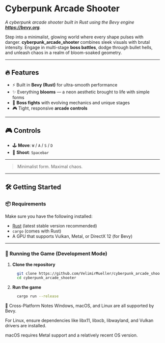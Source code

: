 # **Cyberpunk Arcade Shooter**
_A cyberpunk arcade shooter built in Rust using the Bevy engine **https://bevy.org**._

Step into a minimalist, glowing world where every shape pulses with danger. **cyberpunk_arcade_shooter** combines sleek visuals with brutal intensity. Engage in multi-stage **boss battles**, dodge through bullet hells, and unleash chaos in a realm of bloom-soaked geometry.

---

## 🔥 Features
- ⚡ Built in **Bevy (Rust)** for ultra-smooth performance  
- ✨ Everything **blooms** — a neon aesthetic brought to life with simple forms  
- 🧠 **Boss fights** with evolving mechanics and unique stages  
- 🎮 Tight, responsive **arcade controls**

---

## 🎮 Controls
- 🕹️ **Move**: `W` / `A` / `S` / `D`  
- 🚀 **Shoot**: `Spacebar`

---

> Minimalist form. Maximal chaos.

---

## 🛠️ Getting Started

### 📦 Requirements
Make sure you have the following installed:

- [Rust](https://www.rust-lang.org/tools/install) (latest stable version recommended)
- `cargo` (comes with Rust)
- A GPU that supports Vulkan, Metal, or DirectX 12 (for Bevy)

---

### 🚀 Running the Game (Development Mode)

1. **Clone the repository**  
   ```bash
     git clone https://github.com/VelimirMueller/cyberpunk_arcade_shooter.git
     cd cyberpunk_arcade_shooter
   ```
2. **Run the game**  
   ```bash
     cargo run --release
   ```

🐧 Cross-Platform Notes
Windows, macOS, and Linux are all supported by Bevy.

For Linux, ensure dependencies like libx11, libxcb, libwayland, and Vulkan drivers are installed.

macOS requires Metal support and a relatively recent OS version.
